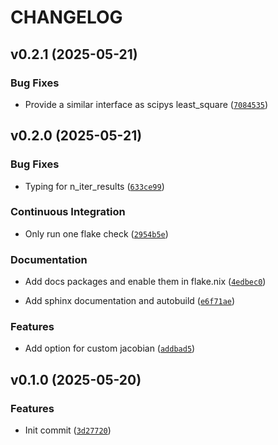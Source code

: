 # CHANGELOG


## v0.2.1 (2025-05-21)

### Bug Fixes

- Provide a similar interface as scipys least_square
  ([`7084535`](https://github.com/arunoruto/lumafit/commit/708453507b270cc536c2b92b706c0d86552c8b4f))


## v0.2.0 (2025-05-21)

### Bug Fixes

- Typing for n_iter_results
  ([`633ce99`](https://github.com/arunoruto/lumafit/commit/633ce99983f06d418f64a153ec8717f95f884ddf))

### Continuous Integration

- Only run one flake check
  ([`2954b5e`](https://github.com/arunoruto/lumafit/commit/2954b5ed3158bb85d4ab2e617a0182230697fe49))

### Documentation

- Add docs packages and enable them in flake.nix
  ([`4edbec0`](https://github.com/arunoruto/lumafit/commit/4edbec08f0c1c4154c5a6419d0493f72246a514e))

- Add sphinx documentation and autobuild
  ([`e6f71ae`](https://github.com/arunoruto/lumafit/commit/e6f71aea5d58944bd5fc30111823b0ed4b8797a2))

### Features

- Add option for custom jacobian
  ([`addbad5`](https://github.com/arunoruto/lumafit/commit/addbad55d445fb48b5c205662be70c737e7a5677))


## v0.1.0 (2025-05-20)

### Features

- Init commit
  ([`3d27720`](https://github.com/arunoruto/lumafit/commit/3d27720e5d6f08005e25109db7918cbf59944fd8))
